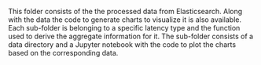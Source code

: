 
This folder consists of the the processed data from Elasticsearch. Along with the data the code to generate charts to visualize it is also available. Each sub-folder is belonging to a specific latency type and the function used to derive the aggregate information for it. The sub-folder consists of a data directory and a Jupyter notebook with the code to plot the charts based on the corresponding data.